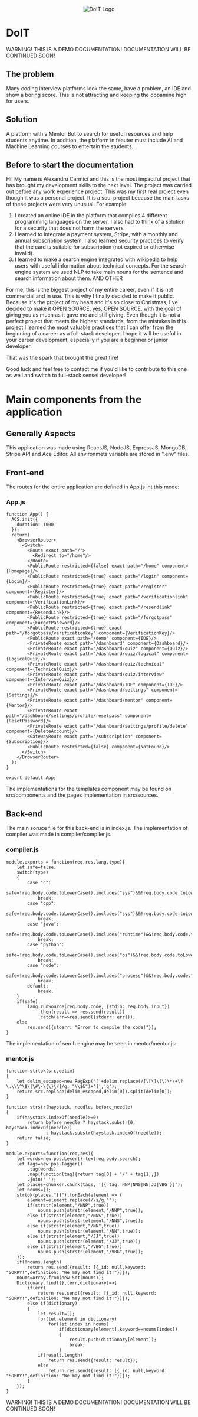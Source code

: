 <p align="center">
    <img src="doit_logo.png" alt="DoIT Logo">
</p>

# DoIT
WARNING! THIS IS A DEMO DOCUMENTATION! DOCUMENTATION WILL BE CONTINUED SOON!

## The problem
Many coding interview platforms look the same, have a problem, an IDE and show a boring score. This is not attracting and keeping the dopamine high for users.

## Solution
A platform with a Mentor Bot to search for useful resources and help students anytime. In addition, the platform in feauter must include AI and Machine Learning courses to entertain the students.

## Before to start the documentation
Hi! My name is Alexandru Carmici and this is the most impactful project that has brought my development skills to the next level. The project was carried out before any work experience project. This was my first real project even though it was a personal project. It is a soul project because the main tasks of these projects were very unusual. For example:
1. I created an online IDE in the platform that compiles 4 different programming languages ​​on the server, I also had to think of a solution for a security that does not harm the servers
2. I learned to integrate a payment system, Stripe, with a monthly and annual subscription system. I also learned security practices to verify that the card is suitable for subscription (not expired or otherwise invalid).
3. I learned to make a search engine integrated with wikipedia to help users with useful information about technical concepts. For the search engine system we used NLP to take main nouns for the sentence and search information about them.
AND OTHER

For me, this is the biggest project of my entire career, even if it is not commercial and in use. This is why I finally decided to make it public. Because it's the project of my heart and it's so close to Christmas, I've decided to make it OPEN SOURCE, yes, OPEN SOURCE, with the goal of giving you as much as it gave me and still giving. Even though it is not a perfect project that meets the highest standards, from the mistakes in this project I learned the most valuable practices that I can offer from the beginning of a career as a full-stack developer. I hope it will be useful in your career development, especially if you are a beginner or junior developer.

That was the spark that brought the great fire!

Good luck and feel free to contact me if you'd like to contribute to this one as well and switch to full-stack sensei developer!

# Main components from the application

## Generally Aspects
This application was made using ReactJS, NodeJS, ExpressJS, MongoDB, Stripe API and Ace Editor. All environmets variable are stored in ".env" files.

## Front-end
The routes for the entire application are defined in App.js int this mode:

### App.js
```
function App() {
  AOS.init({
    duration: 1000
  });
  return(
    <BrowserRouter>
      <Switch>
        <Route exact path="/">
          <Redirect to="/home"/>
        </Route>
        <PublicRoute restricted={false} exact path="/home" component={Homepage}/>
        <PublicRoute restricted={true} exact path="/login" component={Login}/>
        <PublicRoute restricted={true} exact path="/register" component={Register}/>
        <PublicRoute restricted={true} exact path="/verificationlink" component={VerificationLink}/>
        <PublicRoute restricted={true} exact path="/resendlink" component={ResendLink}/>
        <PublicRoute restricted={true} exact path="/forgotpass" component={ForgotPassword}/>
        <PublicRoute restricted={true} exact path="/forgotpass/verificationkey" component={VerificationKey}/>
        <PublicRoute exact path="/demo" component={IDE}/>
        <PrivateRoute exact path="/dashboard" component={Dashboard}/>
        <PrivateRoute exact path="/dashboard/quiz" component={Quiz}/>
        <PrivateRoute exact path="/dashboard/quiz/logical" component={LogicalQuiz}/>
        <PrivateRoute exact path="/dashboard/quiz/technical" component={TechnicalQuiz}/>
        <PrivateRoute exact path="/dashboard/quiz/interview" component={InterviewQuiz}/>
        <PrivateRoute exact path="/dashboard/IDE" component={IDE}/>
        <PrivateRoute exact path="/dashboard/settings" component={Settings}/>
        <PrivateRoute exact path="/dashboard/mentor" component={Mentor}/>
        <PrivateRoute exact path="/dashboard/settings/profile/resetpass" component={ResetPassword}/>
        <PrivateRoute exact path="/dashboard/settings/profile/delete" component={DeleteAccount}/>
        <GatewayRoute exact path="/subscription" component={Subscription}/>
        <PublicRoute restricted={false} component={NotFound}/>
      </Switch>
    </BrowserRouter>
  );
}

export default App;
```
The implementations for the templates component may be found on src/components and the pages implementation in src/sources.

## Back-end
The main soruce file for this back-end is in index.js.
The implementation of compiler was made in compiler/compiler.js.

### compiler.js
```
module.exports = function(req,res,lang,type){
    let safe=false;
    switch(type)
    {
        case "c":
            safe=!req.body.code.toLowerCase().includes("sys")&&!req.body.code.toLowerCase().includes("exec")&&!req.body.code.toLowerCase().includes("process")&&!req.body.code.toLowerCase().includes("socket")&&!req.body.code.toLowerCase().includes("tempfile")&&!req.body.code.toLowerCase().includes("file")&&!req.body.code.toLowerCase().includes("remove")&&!req.body.code.toLowerCase().includes("rename")&&!req.body.code.toLowerCase().includes("thread")&&!req.body.code.toLowerCase().includes("uistd")&&!req.body.code.toLowerCase().includes("windows")&&!req.body.code.toLowerCase().includes("fcntl")&&!req.body.code.toLowerCase().includes("errno");
            break;
        case "cpp":
            safe=!req.body.code.toLowerCase().includes("sys")&&!req.body.code.toLowerCase().includes("exec")&&!req.body.code.toLowerCase().includes("process")&&!req.body.code.toLowerCase().includes("socket")&&!req.body.code.toLowerCase().includes("tempfile")&&!req.body.code.toLowerCase().includes("fstream")&&!req.body.code.toLowerCase().includes("remove")&&!req.body.code.toLowerCase().includes("rename")&&!req.body.code.toLowerCase().includes("thread")&&!req.body.code.toLowerCase().includes("uistd")&&!req.body.code.toLowerCase().includes("windows")&&!req.body.code.toLowerCase().includes("file")&&!req.body.code.toLowerCase().includes("fcntl")&&!req.body.code.toLowerCase().includes("errno");
            break;
        case "java":
            safe=!req.body.code.toLowerCase().includes("runtime")&&!req.body.code.toLowerCase().includes("exec")&&!req.body.code.toLowerCase().includes("process")&&!req.body.code.toLowerCase().includes("socket")&&!req.body.code.toLowerCase().includes("tempfile")&&!req.body.code.toLowerCase().includes("thread");
            break;
        case "python":
            safe=!req.body.code.toLowerCase().includes("os")&&!req.body.code.toLowerCase().includes("exec")&&!req.body.code.toLowerCase().includes("process")&&!req.body.code.toLowerCase().includes("socket")&&!req.body.code.toLowerCase().includes("tempfile")&&!req.body.code.toLowerCase().includes("sys")&&!req.body.code.toLowerCase().includes("thread")&&!req.body.code.toLowerCase().includes("matplotlib");
            break;
        case "node":
            safe=!req.body.code.toLowerCase().includes("process")&&!req.body.code.toLowerCase().includes("socket")&&!req.body.code.toLowerCase().includes("tempfile")&&!req.body.code.toLowerCase().includes("thread");
            break;
        default:
            break;
    }
    if(safe)
        lang.runSource(req.body.code, {stdin: req.body.input})
            .then(result => res.send(result))
            .catch(err=>res.send({stderr: err}));
    else
        res.send({stderr: "Error to compile the code!"});
}
```

The implementation of serch engine may be seen in mentor/mentor.js:

### mentor.js
```
function strtok(src,delim)
{
    let delim_escaped=new RegExp('['+delim.replace(/[\[\]\(\)\*\+\?\.\\\^\$\|\#\-\{\}\/]/g, "\\$&")+']','g');
    return src.replace(delim_escaped,delim[0]).split(delim[0]);
}

function strstr(haystack, needle, before_needle)
{
    if(haystack.indexOf(needle)>=0) 
        return before_needle ? haystack.substr(0, haystack.indexOf(needle)) 
               : haystack.substr(haystack.indexOf(needle));
    return false;
}

module.exports=function(req,res){
    let words=new pos.Lexer().lex(req.body.search);
    let tags=new pos.Tagger()
        .tag(words)
        .map(function(tag){return tag[0] + '/' + tag[1];})
        .join(' ');
    let places=chunker.chunk(tags, '[{ tag: NNP|NNS|NN|JJ|VBG }]');
    let noums=[];
    strtok(places,"{}").forEach(element => {
        element=element.replace(/\s/g,"");
        if(strstr(element,"/NNP",true))
            noums.push(strstr(element,"/NNP",true));
        else if(strstr(element,"/NNS",true))
            noums.push(strstr(element,"/NNS",true));
        else if(strstr(element,"/NN",true))
            noums.push(strstr(element,"/NN",true));
        else if(strstr(element,"/JJ",true))
            noums.push(strstr(element,"/JJ",true));
        else if(strstr(element,"/VBG",true))
            noums.push(strstr(element,"/VBG",true));
    });
    if(!noums.length)
        return res.send({result: [{_id: null,keyword: "SORRY!",definition: "We may not find it!"}]});
    noums=Array.from(new Set(noums));
    Dictionary.find({},(err,dictionary)=>{
        if(err)
            return res.send({result: [{_id: null,keyword: "SORRY!",definition: "We may not find it!"}]});
        else if(dictionary)
        {
            let result=[];
            for(let element in dictionary)
                for(let index in noums)
                    if(dictionary[element].keyword==noums[index])
                    {
                        result.push(dictionary[element]);
                        break;
                    }
            if(result.length)
                return res.send({result: result});
            else
                return res.send({result: [{_id: null,keyword: "SORRY!",definition: "We may not find it!"}]});
        }
    });
}
```



WARNING! THIS IS A DEMO DOCUMENTATION! DOCUMENTATION WILL BE CONTINUED SOON!